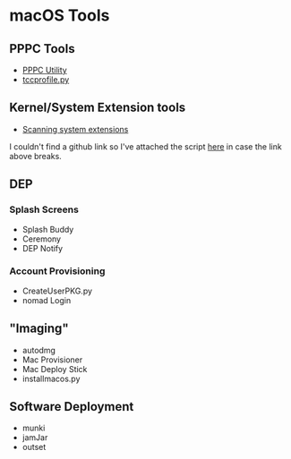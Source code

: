 # macOS Tools

## PPPC Tools

- [PPPC Utility](https://github.com/jamf/PPPC-Utility)
- [tccprofile.py](https://github.com/carlashley/tccprofile)

## Kernel/System Extension tools
- [Scanning system extensions](https://www.richard-purves.com/2017/11/09/mdm-and-the-kextpocalypse-2/)

I couldn't find a github link so I've attached the script [here](../scripts/kextScan.sh) in case the link above breaks.
## DEP

### Splash Screens
- Splash Buddy
- Ceremony
- DEP Notify
### Account Provisioning
- CreateUserPKG.py
- nomad Login

## "Imaging"
- autodmg
- Mac Provisioner
- Mac Deploy Stick
- installmacos.py

## Software Deployment
- munki
- jamJar
- outset
